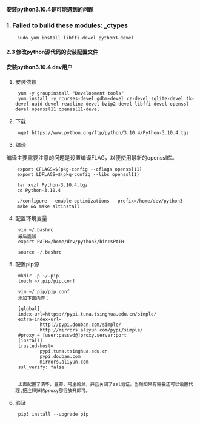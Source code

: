 #### 安装python3.10.4是可能遇到的问题
### 1. Failed to build these modules: _ctypes

        sudo yum install libffi-devel python3-devel


#### 2.3 修改python源代码的安装配置文件


#### 安装python3.10.4 dev用户

1. 安装依赖

        yum -y groupinstall "Development tools"
        yum install -y ncurses-devel gdbm-devel xz-devel sqlite-devel tk-devel uuid-devel readline-devel bzip2-devel libffi-devel openssl-devel openssl11 openssl11-devel

2. 下载

        wget https://www.python.org/ftp/python/3.10.4/Python-3.10.4.tgz

3. 编译

编译主要需要注意的问题是设置编译FLAG，以便使用最新的openssl库。

        export CFLAGS=$(pkg-config --cflags openssl11)
        export LDFLAGS=$(pkg-config --libs openssl11)

        tar xvzf Python-3.10.4.tgz
        cd Python-3.10.4

        ./configure --enable-optimizations --prefix=/home/dev/python3
        make && make altinstall


4. 配置环境变量

        vim ~/.bashrc
        最后追加
        export PATH=/home/dev/python3/bin:$PATH

        source ~/.bashrc


5. 配置pip源

        mkdir -p ~/.pip
        touch ~/.pip/pip.conf

        vim ~/.pip/pip.conf
        添加下面内容：

        [global]
        index-url=https://pypi.tuna.tsinghua.edu.cn/simple/
        extra-index-url=
                http://pypi.douban.com/simple/
                http://mirrors.aliyun.com/pypi/simple/
        #proxy = [user:passwd@]proxy.server:port
        [install]
        trusted-host=
                pypi.tuna.tsinghua.edu.cn
                pypi.douban.com
                mirrors.aliyun.com
        ssl_verify: false


        上面配置了清华，豆瓣，阿里的源，并且关闭了ssl验证。当然如果有需要还可以设置代理,把注释掉的proxy那行放开即可。

6. 验证

        pip3 install --upgrade pip